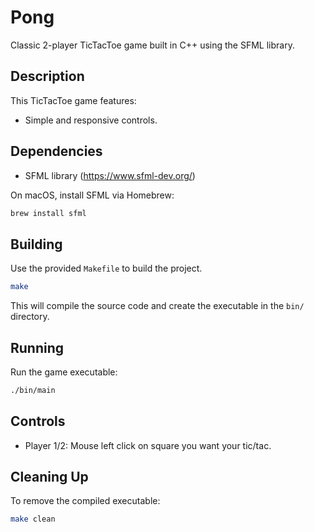 # Pong

Classic 2-player TicTacToe game built in C++ using the SFML library.

## Description

This TicTacToe game features:

- Simple and responsive controls.

## Dependencies

- SFML library (https://www.sfml-dev.org/)

On macOS, install SFML via Homebrew:

```sh
brew install sfml
```

## Building

Use the provided `Makefile` to build the project.

```sh
make
```

This will compile the source code and create the executable in the `bin/` directory.

## Running

Run the game executable:

```sh
./bin/main
```

## Controls

- Player 1/2: Mouse left click on square you want your tic/tac.

## Cleaning Up

To remove the compiled executable:

```sh
make clean
```
